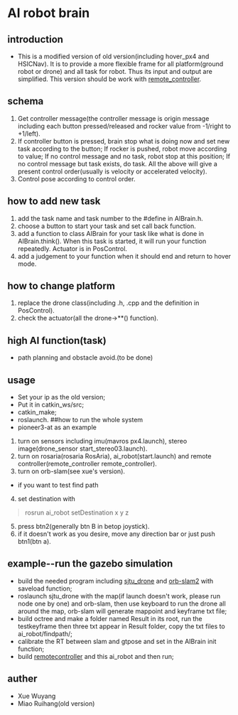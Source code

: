 # AI robot brain
## introduction
* This is a modified version of old version(including hover_px4 and HSICNav). It is to provide a more flexible frame for all platform(ground robot or drone) and all task for robot. Thus its input and output are simplified. This version should be work with [remote_controller](https://github.com/icesit/remote_controller.git).
## schema
1. Get controller message(the controller message is origin message including each button pressed/released and rocker value from -1/right to +1/left).
2. If controller button is pressed, brain stop what is doing now and set new task according to the button; If rocker is pushed, robot move according to value; If no control message and no task, robot stop at this position; If no control message but task exists, do task. All the above will give a present control order(usually is velocity or accelerated velocity).
3. Control pose according to control order.
## how to add new task
1. add the task name and task number to the #define in AIBrain.h.
2. choose a button to start your task and set call back function.
3. add a function to class AIBrain for your task like what is done in AIBrain.think(). When this task is started, it will run your function repeatedly. Actuator is in PosControl.
4. add a judgement to your function when it should end and return to hover mode.
## how to change platform
1. replace the drone class(including .h, .cpp and the definition in PosControl).
2. check the actuator(all the drone->**() function).
## high AI function(task)
* path planning and obstacle avoid.(to be done)
## usage
* Set your ip as the old version;
* Put it in catkin_ws/src;
* catkin_make;
* roslaunch.
##how to run the whole system
* pioneer3-at as an example
1. turn on sensors including imu(mavros px4.launch), stereo image(drone_sensor start_stereo03.launch).
2. turn on rosaria(rosaria RosAria), ai_robot(start.launch) and remote controller(remote_controller remote_controller).
3. turn on orb-slam(see xue's version).
* if you want to test find path
4. set destination with
> rosrun ai_robot setDestination x y z

5. press btn2(generally btn B in betop joystick).
6. if it doesn't work as you desire, move any direction bar or just push btn1(btn a).
## example--run the gazebo simulation
* build the needed program including [sjtu_drone](https://github.com/icesit/sjtu_drone) and [orb-slam2](https://github.com/icesit/ORB_SLAM2) with saveload function;
* roslaunch sjtu_drone with the map(if launch doesn't work, please run node one by one) and orb-slam, then use keyboard to run the drone all around the map, orb-slam will generate mappoint and keyframe txt file;
* build octree and make a folder named Result in its root, run the testkeyframe then three txt appear in Result folder, copy the txt files to ai_robot/findpath/;
* calibrate the RT between slam and gtpose and set in the AIBrain init function;
* build [remotecontroller](https://github.com/icesit/remote_controller) and this ai_robot and then run;
## auther
* Xue Wuyang
* Miao Ruihang(old version)

